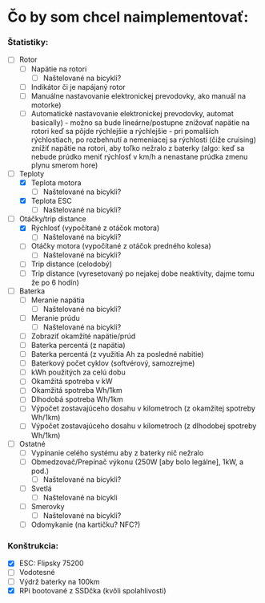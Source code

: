 # Čo by som chcel naimplementovať:
### Štatistiky:
- [ ] Rotor
    - [ ] Napätie na rotori
        - [ ] Naštelované na bicykli?
	- [ ] Indikátor či je napájaný rotor
	- [ ] Manuálne nastavovanie elektronickej prevodovky, ako manuál na motorke)
    - [ ] Automatické nastavovanie elektronickej prevodovky, automat basically)
            - možno sa bude lineárne/postupne znižovať napätie na rotori keď sa pôjde
              rýchlejšie a rýchlejšie
            - pri pomalších rýchlostiach, po rozbehnutí a nemeniacej sa rýchlosti (čiže cruising)
              znížiť napätie na rotori, aby toľko nežralo z baterky (algo: keď sa nebude prúdko meniť
              rýchlosť v km/h a nenastane prúdka zmenu plynu smerom hore)
	
- [ ] Teploty
    - [x] Teplota motora
        - [ ] Naštelované na bicykli?
    - [x] Teplota ESC
        - [ ] Naštelované na bicykli?

- [ ] Otáčky/trip distance
    - [x] Rýchlosť (vypočítané z otáčok motora)
        - [ ] Naštelované na bicykli?
    - [ ] Otáčky motora (vypočítané z otáčok predného kolesa)
        - [ ] Naštelované na bicykli?
    - [ ] Trip distance (celodobý)
    - [ ] Trip distance (vyresetovaný po nejakej dobe neaktivity, dajme tomu že po 6 hodín)

- [ ] Baterka
	- [ ] Meranie napätia
        - [ ] Naštelované na bicykli?
	- [ ] Meranie prúdu
        - [ ] Naštelované na bicykli?
    - [ ] Zobraziť okamžité napätie/prúd
	- [ ] Baterka percentá (z napätia)
    - [ ] Baterka percentá (z využitia Ah za posledné nabitie)
    - [ ] Baterkový počet cyklov (softvérový, samozrejme)
    - [ ] kWh použitých za celú dobu
    - [ ] Okamžitá spotreba v kW
    - [ ] Okamžitá spotreba Wh/1km
    - [ ] Dlhodobá spotreba Wh/1km
    - [ ] Výpočet zostavajúceho dosahu v kilometroch (z okamžitej spotreby Wh/1km)
    - [ ] Výpočet zostavajúceho dosahu v kilometroch (z dlhodobej spotreby Wh/1km)
    
- [ ] Ostatné
  - [ ] Vypínanie celého systému aby z baterky nič nežralo
  - [ ] Obmedzovač/Prepínač výkonu (250W [aby bolo legálne], 1kW, a pod.)
      - [ ] Naštelované na bicykli?
  - [ ] Svetlá
      - [ ] Naštelované na bicykli
  - [ ] Smerovky
      - [ ] Naštelované na bicykli?
  - [ ] Odomykanie (na kartičku? NFC?)
    
### Konštrukcia:
- [x] ESC: Flipsky 75200
- [ ] Vodotesné
- [ ] Výdrž baterky na 100km
- [x] RPi bootované z SSDčka (kvôli spolahlivosti)
